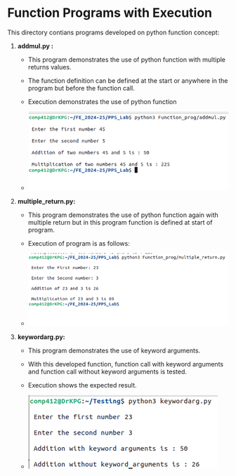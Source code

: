 # Function Programs with Execution

This directory contians programs developed on python function concept:
1. **addmul.py :**
   - This program demonstrates the use of python function with multiple returns values.
   - The function definition can be defined at the start or anywhere in the program but before the function call.
   - Execution demonstrates the use of python function
     
   - ![Application Execution](https://github.com/KiranGaikwad2020/PPS_Lab/blob/Dev/images/addmul_prog_output.png)
    
2. **multiple_return.py:**
   - This program demonstrates the use of python function again with multiple return but in this program function is defined at start of program.
   - Execution of program is as follows:
     
   - ![Application Execution](https://github.com/KiranGaikwad2020/PPS_Lab/blob/Dev/images/multiple_return_prog_output.png)

3. **keywordarg.py:**
   - This program demonstrates the use of keyword arguments.
   - With this developed function, function call with keyword arguments and function call without keyword arguments is tested.
   - Execution shows the expected result.
  
   - ![Application Execution](https://github.com/KiranGaikwad2020/PPS_Lab/blob/Dev/images/keywordarg_prog_output.png)
   
